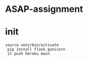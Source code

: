 # ASAP-assignment

# init

```
source venv/bin/activate
 pip install flask gunicorn
 it push heroku main
```
